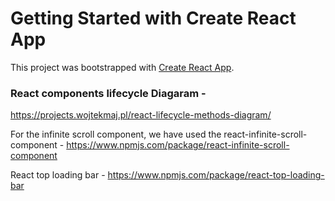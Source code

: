 # Getting Started with Create React App

This project was bootstrapped with [Create React App](https://github.com/facebook/create-react-app).

### React components lifecycle Diagaram - 
https://projects.wojtekmaj.pl/react-lifecycle-methods-diagram/

For the infinite scroll component, we have used the react-infinite-scroll-component - https://www.npmjs.com/package/react-infinite-scroll-component

React top loading bar - https://www.npmjs.com/package/react-top-loading-bar